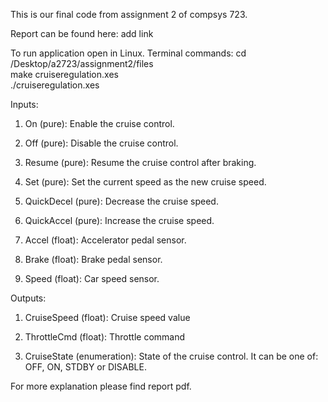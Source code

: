 This is our final code from assignment 2 of compsys 723. 

Report can be found here: add link 

To run application open in Linux.
Terminal commands: 
  cd /Desktop/a2723/assignment2/files <br />
  make cruiseregulation.xes <br />
  ./cruiseregulation.xes <br />

Inputs: 
1) On (pure): Enable the cruise control. 

2) Off (pure): Disable the cruise control. 

3) Resume (pure): Resume the cruise control after braking. 

4) Set (pure): Set the current speed as the new cruise speed. 

5) QuickDecel (pure): Decrease the cruise speed. 

6) QuickAccel (pure): Increase the cruise speed. 

7) Accel (float): Accelerator pedal sensor. 

8) Brake (float): Brake pedal sensor. 

9) Speed (float): Car speed sensor.

Outputs: 
1) CruiseSpeed (float): Cruise speed value  

2) ThrottleCmd (float): Throttle command  

3) CruiseState (enumeration): State of the cruise control. It can be one of: OFF, ON, STDBY or DISABLE.

For more explanation please find report pdf. 
